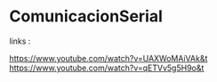 # ComunicacionSerial


links : 

https://www.youtube.com/watch?v=UAXWoMAiVAk&t
https://www.youtube.com/watch?v=qETVv5g5H9o&t



